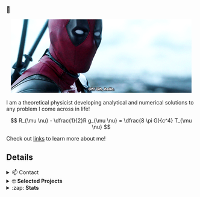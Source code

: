 ### 👋

  

<center><img  src="https://github.com/Kemalakin/Kemalakin/blob/main/figs/dpool.gif?raw=true"  width="480"/></center>

  
  

I am a theoretical physicist developing analytical and numerical solutions to any problem I come across in life!

$$
R_{\mu \nu} - \dfrac{1}{2}R g_{\mu \nu} = \dfrac{8 \pi G}{c^4} T_{\mu \nu}
$$
  

Check out [links][linktree] to learn more about me!

<!--

**Kemalakin/Kemalakin** is a ✨ _special_ ✨ repository because its `README.md` (this file) appears on your GitHub profile.

  

Here are some ideas to get you started:

  

- 🔭 I’m currently working on ...

- 🌱 I’m currently learning ...

- 👯 I’m looking to collaborate on ...

- 🤔 I’m looking for help with ...

- 💬 Ask me about ...

- 📫 How to reach me: ...

- 😄 Pronouns: ...

- ⚡ Fun fact: ...

-->

  

## Details

  
<details>
<summary>📫 Contact</summary>

 - [All Links](linktree)
 - [Twitter](https://twitter.com/KemalAkin)
 - [LinkedIn](https://www.linkedin.com/in/kemal-akin-960b80a3/)
 - [ResearchGate](https://www.researchgate.net/profile/Kemal-Akin)
 - [YouTube](https://www.youtube.com/channel/UC1B6zPMQR_MwxY90AOr_f_w)
</details>
 
<details>
    <summary>🤓<b> Selected Projects</b> </summary>


<details>
<summary> <b> Friedmann Universe Models </b> </summary>

Einstein Field Equations are analytically evaluated for FRW metric and differential equations to describe evolution of the universe obtained. Relevant DEs are solved using numerical methods (NumPy and SciPy). Solutions are visualized using Matplotlib and Seaborn. Python scripts and animated solutions are publicly available [here](https://www.youtube.com/watch?v=1ApCBAW2MzY&list=PL23uNIuuSqCI_-g88U4mi85wumfc8YRIy).
</details>

<details>
<summary> <b> Dynamical System Analysis of Quintessence Models </b> </summary>

An alternative to standard model of cosmology ($\Lambda \mathrm{-CDM}$) is developed through scalar field models of dark energy. Stability analysis of radiation-matter-quintescence models are performed using symbolic(SymPy and Mathematica) and numerical(NumPy and SciPy) methods. Trajectories in the phase space are visualized using matplotlib.
</details>

<details>
<summary> <b> Theoretical and Observational Aspects of Inflationary Cosmology </b> </summary>

Strong theory of the early universe is investigated starting from first principles. Model independent observational constraints are analysed using Bayesian interface with CosmoMC. Various inflaton models within and beyond the general relativity are tested against PLANCK datasets.
</details>

<details>
<summary> <b> Formalizing Slow-Roll Inflation in Scalar-Tensor Theories of Gravitation </b> </summary>

The viability of slow-roll approximation is examined by considering the structure of phase spaces in scalar--tensor theories of gravitation and the analysis is exemplified with a non-minimally coupled
scalar field to the spacetime curvature. Observational constraints are analysed using Bayesian interface with CosmoMC using PLANCK 2018 datasets. You can access the article from [here](https://www.sciencedirect.com/science/article/abs/pii/S2212686420303228).
</details>
<details>
<summary> <b> Koronoloji </b> </summary>

This personal project has started during COVID-19 outbreak. Case numbers are obtained by web scraping with Beautiful-Soap, local datasets are created, calculation of death/recovery rate, data fitting, visualization are performed with Python, native Excel functions and Adobe Illustrator. Daily numbers and charts are posted using automation scripts to social media through APIs. Currently, website is not active, however Instagram account is still available: [@koronoloji\_com](https://www.instagram.com/koronoloji_com)
</details>

<details>
<summary> <b> Technical Analysis of Stock Markets </b> </summary>

The project includes accessing the candlestick data through API, performing operations on data using Pandas and technical analysis libraries, plotting candlestick charts overlayed with indicators (RSI, MACD, Moving Averages) with Matplotlib, Seaborn and Plotly. The user also has access the relevant charts through Telegram Bot.

</details>

<details>
<summary> <b> Automated Cryptocurrency Portfolio Manager </b> </summary>

The project includes accessing the transaction history through broker(Binance/FTX) API, calculating profit/loss, average buy price, and the cost for each asset in the account. The user has access to portfolio through Telegram Bot by providing his/her API key.

</details>

<details>
<summary> <b> Modelling Infectious Diseases </b> </summary>

SIR(Susceptible, Infectious, Recovered) model is derived analytically and coupled differential equations are simultaneously solved using existing methods of SciPy and manual implementation of RK4. Stability of the disease is determined using symbolic methods from SymPy. Evolution of the disease within the society is visualized using Matplotlib. In the same manner, spread of HIV infection in the body is modelled and compared with publicly available data from an academic journal.

</details>

<details>
<summary> <b> Classification of Forensic Evidence </b> </summary>

Physical and chemical analyses of various forensic evidence from document forgery, ballistics and biological materials have been classified using Principal Component Analysis (PCA) from scikit-learn. A local database for each class of evidence has been created in order to match future evidence.  
</details>
</details>

<details>

<summary>:zap: <b> Stats </b> </summary>

  

<img  align="left"  alt="Kemal's GitHub Stats"  src="https://github-readme-stats.vercel.app/api?username=Kemalakin&show_icons=true&hide_border=false&title_color=E84231&icon_color=FFC300&bg_color=09131B&text_color=ffffff&border_color=0c1a25"  />

  

</details>

  

[linktree]: https://linktr.ee/KemalAkin
[youtube]: https://linktr.ee/KemalAkin

[yoda]: https://tenor.com/view/star-wars-baby-yoda-the-mandalorian-hello-there-wave-gif-16179356




